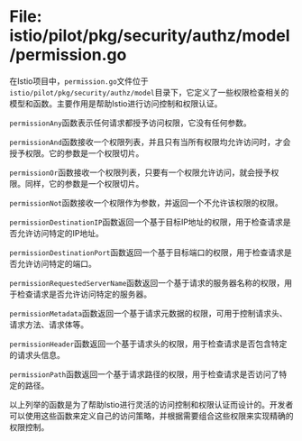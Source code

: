 # File: istio/pilot/pkg/security/authz/model/permission.go

在Istio项目中，`permission.go`文件位于`istio/pilot/pkg/security/authz/model`目录下，它定义了一些权限检查相关的模型和函数。主要作用是帮助Istio进行访问控制和权限认证。

`permissionAny`函数表示任何请求都授予访问权限，它没有任何参数。

`permissionAnd`函数接收一个权限列表，并且只有当所有权限均允许访问时，才会授予权限。它的参数是一个权限切片。

`permissionOr`函数接收一个权限列表，只要有一个权限允许访问，就会授予权限。同样，它的参数是一个权限切片。

`permissionNot`函数接收一个权限作为参数，并返回一个不允许该权限的权限。

`permissionDestinationIP`函数返回一个基于目标IP地址的权限，用于检查请求是否允许访问特定的IP地址。

`permissionDestinationPort`函数返回一个基于目标端口的权限，用于检查请求是否允许访问特定的端口。

`permissionRequestedServerName`函数返回一个基于请求的服务器名称的权限，用于检查请求是否允许访问特定的服务器。

`permissionMetadata`函数返回一个基于请求元数据的权限，可用于控制请求头、请求方法、请求体等。

`permissionHeader`函数返回一个基于请求头的权限，用于检查请求是否包含特定的请求头信息。

`permissionPath`函数返回一个基于请求路径的权限，用于检查请求是否访问了特定的路径。

以上列举的函数是为了帮助Istio进行灵活的访问控制和权限认证而设计的。开发者可以使用这些函数来定义自己的访问策略，并根据需要组合这些权限来实现精确的权限控制。

